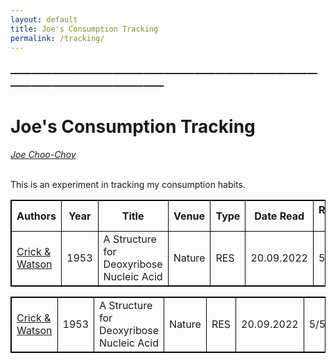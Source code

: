 ```yaml
---
layout: default
title: Joe's Consumption Tracking
permalink: /tracking/
---
```

<!-- <h1 class="mt-5" itemprop="name headline">{{ page.title | escape }}</h1> -->
<!-- <a href="#test_linked_text">Test link.</a> -->

### —————————————————————————————————————————————
# Joe's Consumption Tracking
<i><a href="https://jchooch.github.io/"> Joe Choo-Choy </a></i>
<br>
<br>

This is an experiment in tracking my consumption habits.

| Authors | Year | Title | Venue | Type | Date Read | Rating (/5) | Notes |
| ------- | --- | ---------- | ----- | --- | ---- | ---- | -------- |
| [Crick & Watson](https://dosequis.colorado.edu/Courses/MethodsLogic/papers/WatsonCrick1953.pdf) | 1953 | A Structure for Deoxyribose Nucleic Acid | Nature | RES | 20.09.2022 | 5 | ... |


<html>
<style>
table, th, td {
  border:1px solid black;
}
</style>
<body>

<table style="width:100%">
  <tr>
    <td> <a href="https://dosequis.colorado.edu/Courses/MethodsLogic/papers/WatsonCrick1953.pdf">Crick & Watson</a></td>
    <td>1953</td>
    <td>A Structure for Deoxyribose Nucleic Acid</td>
    <td>Nature</td>
    <td>RES</td>
    <td>20.09.2022</td>
    <td>5/5</td>
    <td>...</td>
  </tr>
</table>

</body>
</html>